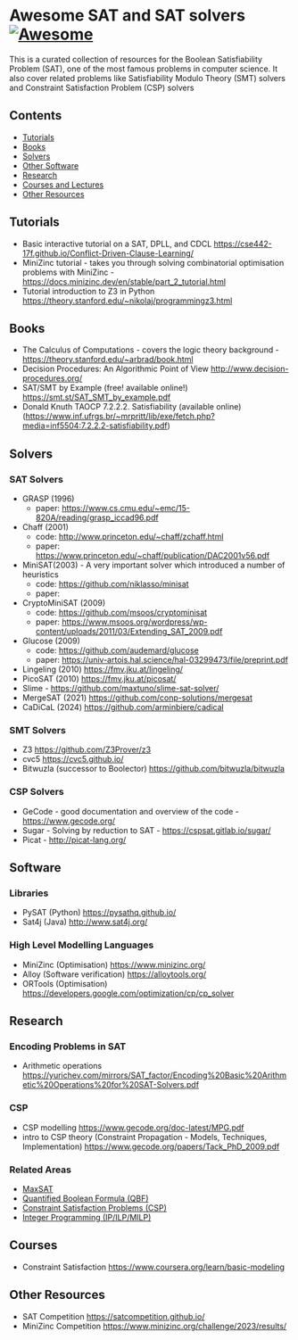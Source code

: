 # Awesome SAT and SAT solvers [![Awesome](https://cdn.rawgit.com/sindresorhus/awesome/d7305f38d29fed78fa85652e3a63e154dd8e8829/media/badge.svg)](https://github.com/sindresorhus/awesome) 


This is a curated collection of resources for the Boolean Satisfiability Problem (SAT), one of the most famous problems in computer science. It also cover related problems like Satisfiability Modulo Theory (SMT) solvers and Constraint Satisfaction Problem (CSP) solvers 

## Contents

- [Tutorials](#tutorials)
- [Books](#books)
- [Solvers](#solvers)
- [Other Software](#software)
- [Research](#research)
- [Courses and Lectures](#courses)
- [Other Resources](#other)


## Tutorials 

- Basic interactive tutorial on a SAT, DPLL, and CDCL https://cse442-17f.github.io/Conflict-Driven-Clause-Learning/
- MiniZinc tutorial - takes you through solving combinatorial optimisation problems with MiniZinc - https://docs.minizinc.dev/en/stable/part_2_tutorial.html
- Tutorial introduction to Z3 in Python https://theory.stanford.edu/~nikolaj/programmingz3.html

## Books 

- The Calculus of Computations - covers the logic theory background - https://theory.stanford.edu/~arbrad/book.html
- Decision Procedures: An Algorithmic Point of View http://www.decision-procedures.org/
- SAT/SMT by Example (free! available online!) https://smt.st/SAT_SMT_by_example.pdf 
- Donald Knuth TAOCP 7.2.2.2. Satisfiability (available online) (https://www.inf.ufrgs.br/~mrpritt/lib/exe/fetch.php?media=inf5504:7.2.2.2-satisfiability.pdf)

## Solvers
### SAT Solvers
- GRASP (1996)
  - paper: https://www.cs.cmu.edu/~emc/15-820A/reading/grasp_iccad96.pdf
- Chaff (2001)
  - code: http://www.princeton.edu/~chaff/zchaff.html
  - paper: https://www.princeton.edu/~chaff/publication/DAC2001v56.pdf
- MiniSAT(2003) - A very important solver which introduced a number of heuristics 
  - code: https://github.com/niklasso/minisat
  - paper: 
- CryptoMiniSAT (2009)
  - code: https://github.com/msoos/cryptominisat
  - paper: https://www.msoos.org/wordpress/wp-content/uploads/2011/03/Extending_SAT_2009.pdf
- Glucose (2009)
  - code: https://github.com/audemard/glucose
  - paper: https://univ-artois.hal.science/hal-03299473/file/preprint.pdf
- Lingeling (2010) https://fmv.jku.at/lingeling/
- PicoSAT (2010) https://fmv.jku.at/picosat/
- Slime - https://github.com/maxtuno/slime-sat-solver/
- MergeSAT (2021) https://github.com/conp-solutions/mergesat
- CaDiCaL (2024) https://github.com/arminbiere/cadical

  
### SMT Solvers

- Z3 https://github.com/Z3Prover/z3
- cvc5 https://cvc5.github.io/
- Bitwuzla (successor to Boolector) https://github.com/bitwuzla/bitwuzla

### CSP Solvers

- GeCode - good documentation and overview of the code - https://www.gecode.org/
- Sugar - Solving by reduction to SAT -  https://cspsat.gitlab.io/sugar/
- Picat - http://picat-lang.org/

## Software
### Libraries

- PySAT (Python) https://pysathq.github.io/
- Sat4j (Java) http://www.sat4j.org/

### High Level Modelling Languages 

- MiniZinc (Optimisation) https://www.minizinc.org/
- Alloy (Software verification) https://alloytools.org/
- ORTools (Optimisation) https://developers.google.com/optimization/cp/cp_solver

## Research

### Encoding Problems in SAT
 
- Arithmetic operations https://yurichev.com/mirrors/SAT_factor/Encoding%20Basic%20Arithmetic%20Operations%20for%20SAT-Solvers.pdf


### CSP
- CSP modelling https://www.gecode.org/doc-latest/MPG.pdf
- intro to CSP theory (Constraint Propagation - Models, Techniques, Implementation) https://www.gecode.org/papers/Tack_PhD_2009.pdf

###  Related Areas

- [MaxSAT](https://en.wikipedia.org/wiki/Maximum_satisfiability_problem) 
- [Quantified Boolean Formula (QBF)](https://en.wikipedia.org/wiki/True_quantified_Boolean_formula)
- [Constraint Satisfaction Problems (CSP)](https://en.wikipedia.org/wiki/Constraint_satisfaction_problem)
- [Integer Programming (IP/ILP/MILP)](https://en.wikipedia.org/wiki/Integer_programming)

## Courses 

- Constraint Satisfaction https://www.coursera.org/learn/basic-modeling

## Other Resources
- SAT Competition https://satcompetition.github.io/
- MiniZinc Competition https://www.minizinc.org/challenge/2023/results/

